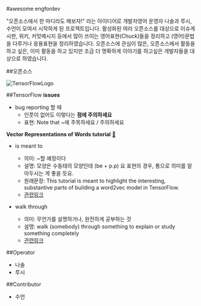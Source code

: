 #awesome engfordev

"오픈소스에서 한 마디라도 해보자!" 라는 아이디어로 개발자영어 운영자 나솔과 루시, 수언이 모여서 시작하게 된
프로젝트입니다. 활성화된 여러 오픈소스를 대상으로 이슈게시판, 위키, 커밋메시지 등에서 많이 쓰이는
영어표현(Chuck)들을 정리하고 (영어)문법을 다루거나 응용표현을 정리하였습니다.
오픈소스에 관심이 많은, 오픈소스에서 활동을 하고 싶은, 이미 활동을 하고 있지만 조금 더 명확하게 이야기를
하고싶은 개발자들을 대상으로 하였습니다.


##오픈소스

![TensorFlowLogo](https://github.com/LucyJeong/awesome-engfordev/blob/master/opensourceLogo/tf_100.png)

##TensorFlow
**issues**
  - bug reporting 할 때
    - 인풋이 없어도 이렇다는 **점에 주의하세요**
    - 표현: Note that ~에 주목하세요 / 주의하세요

**Vector Representations of Words tutorial** [🔗](https://www.tensorflow.org/versions/r0.9/tutorials/word2vec/index.html)
  - is meant to
    - 의미: ~할 예정이다
    - 설명: 모양은 수동태의 모양인데 (be + p.p)
    요 표현의 경우, 통으로 의미를 알아두시는 게 좋을 듯요.
    - 원래문장: This tutorial is meant to highlight the interesting, substantive parts of building a word2vec model in TensorFlow.
    - [관련링크](http://endic.naver.com/enkrIdiom.nhn?sLn=kr&idiomId=3bf99b13a225409aaba4e627ef46358f&query=be+meant+to)

  - walk through
    - 의미: 무언가를 설명하거나, 완전하게 공부하는 것
    - 설명: walk (somebody) through something
to explain or study something completely
    - [관련링크](http://idioms.thefreedictionary.com/walk+through)

##Operator
- 나솔
- 루시

##Contributor
- 수언
